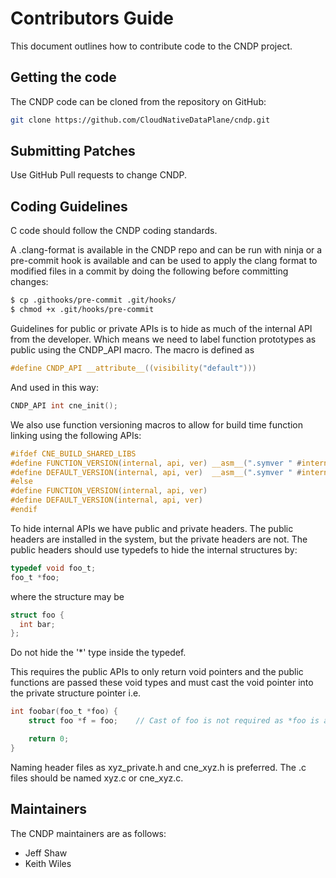 # Contributors Guide

This document outlines how to contribute code to the CNDP project.

## Getting the code

The CNDP code can be cloned from the repository on GitHub:

``` bash
git clone https://github.com/CloudNativeDataPlane/cndp.git
```

## Submitting Patches

Use GitHub Pull requests to change CNDP.

## Coding Guidelines

C code should follow the CNDP coding standards.

A .clang-format is available in the CNDP repo and can be run with ninja or a
pre-commit hook is available and can be used to apply the clang format to
modified files in a commit by doing the following before committing changes:

``` bash
$ cp .githooks/pre-commit .git/hooks/
$ chmod +x .git/hooks/pre-commit
```

Guidelines for public or private APIs is to hide as much of the internal API
from the developer. Which means we need to label function prototypes as public
using the CNDP_API macro. The macro is defined as

``` c
#define CNDP_API __attribute__((visibility("default")))
```

And used in this way:

``` c
CNDP_API int cne_init();
```

We also use function versioning macros to allow for build time function
linking using the following APIs:

``` c
#ifdef CNE_BUILD_SHARED_LIBS
#define FUNCTION_VERSION(internal, api, ver) __asm__(".symver " #internal ", " #api "@" #ver)
#define DEFAULT_VERSION(internal, api, ver)  __asm__(".symver " #internal ", " #api "@@" #ver)
#else
#define FUNCTION_VERSION(internal, api, ver)
#define DEFAULT_VERSION(internal, api, ver)
#endif
```

To hide internal APIs we have public and private headers. The public headers are installed
in the system, but the private headers are not. The public headers should use typedefs
to hide the internal structures by:

``` c
typedef void foo_t;
foo_t *foo;
```

where the structure may be

``` c
struct foo {
  int bar;
};
```

Do not hide the '\*' type inside the typedef.

This requires the public APIs to only return void pointers and the public functions are passed
these void types and must cast the void pointer into the private structure pointer i.e.

``` c
int foobar(foo_t *foo) {
    struct foo *f = foo;    // Cast of foo is not required as *foo is a void *

    return 0;
}
```

Naming header files as xyz\_private.h and cne\_xyz.h is preferred. The .c files should be named
xyz.c or cne\_xyz.c.

## Maintainers

The CNDP maintainers are as follows:
 * Jeff Shaw
 * Keith Wiles
